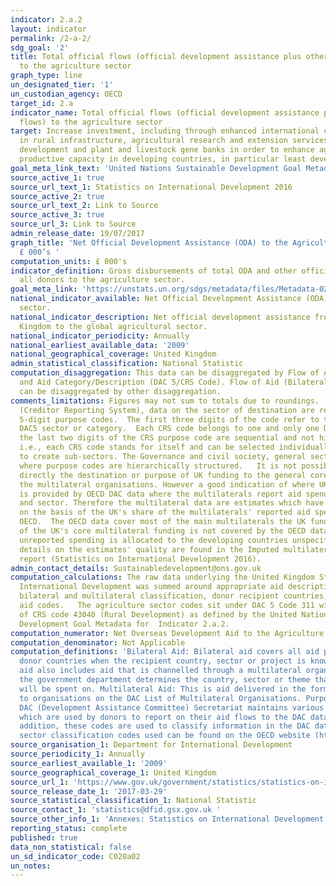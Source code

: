 ```yaml
---
indicator: 2.a.2
layout: indicator
permalink: /2-a-2/
sdg_goal: '2'
title: Total official flows (official development assistance plus other official flows)
  to the agriculture sector
graph_type: line
un_designated_tier: '1'
un_custodian_agency: OECD
target_id: 2.a
indicator_name: Total official flows (official development assistance plus other official
  flows) to the agriculture sector
target: Increase investment, including through enhanced international cooperation,
  in rural infrastructure, agricultural research and extension services, technology
  development and plant and livestock gene banks in order to enhance agricultural
  productive capacity in developing countries, in particular least developed countries
goal_meta_link_text: 'United Nations Sustainable Development Goal Metadata: 2.a.2'
source_active_1: true
source_url_text_1: Statistics on International Development 2016
source_active_2: true
source_url_text_2: Link to Source
source_active_3: true
source_url_3: Link to Source
admin_release_date: 19/07/2017
graph_title: 'Net Official Development Assistance (ODA) to the Agricultural Sector
  £ 000’s '
computation_units: £ 000's
indicator_definition: Gross disbursements of total ODA and other official flows from
  all donors to the agriculture sector.
goal_meta_link: 'https://unstats.un.org/sdgs/metadata/files/Metadata-02-0A-02.pdf '
national_indicator_available: Net Official Development Assistance (ODA) to the agriculture
  sector.
national_indicator_description: Net official development assistance from the United
  Kingdom to the global agricultural sector.
national_indicator_periodicity: Annually
national_earliest_available_data: '2009'
national_geographical_coverage: United Kingdom
admin_statistical_classification: National Statistic
computation_disaggregation: This data can be disaggregated by Flow of Aid (Bilateral/Multilateral)
  and Aid Category/Description (DAC 5/CRS Code). Flow of Aid (Bilateral/Multilateral)
  can be disaggregated by other disaggregation.
comments_limitations: Figures may not sum to totals due to roundings.  In the CRS
  (Creditor Reporting System), data on the sector of destination are recorded using
  5-digit purpose codes.  The first three digits of the code refer to the corresponding
  DAC5 sector or category.  Each CRS code belongs to one and only one DAC5 category.  Generally,
  the last two digits of the CRS purpose code are sequential and not hierarchical
  i.e., each CRS code stands for itself and can be selected individually or grouped
  to create sub-sectors. The Governance and civil society, general sector is an exception
  where purpose codes are hierarchically structured.   It is not possible to track
  directly the destination or purpose of UK funding to the general core budgets of
  the multilateral organisations. However a good indication of where UK funding goes
  is provided by OECD DAC data where the multilaterals report aid spend by country
  and sector. Therefore the multilateral data are estimates which have been calculated
  on the basis of the UK's share of the multilaterals' reported aid spending to the
  OECD.  The OECD data cover most of the main multilaterals the UK funds.  About 15%
  of the UK's core multilateral funding is not covered by the OECD data, and this
  unreported spending is allocated to the developing countries unspecified category.   More
  details on the estimates' quality are found in the Imputed multilateral share quality
  report (Statistics on International Development 2016).
admin_contact_details: Sustainabledevelopment@ons.gov.uk
computation_calculations: The raw data underlying the United Kingdom Statistics on
  International Development was summed around appropriate aid description CRS codes,
  bilateral and multilateral classification, donor recipient countries, and type of
  aid codes.   The agriculture sector codes sit under DAC 5 Code 311 with the addition
  of CRS code 43040 (Rural Development) as defined by the United Nations Sustainable
  Development Goal Metadata for  Indicator 2.a.2.
computation_numerator: Net Overseas Development Aid to the Agriculture Sector (£ 000’s)
computation_denominator: Not Applicable
computation_definitions: 'Bilateral Aid: Bilateral aid covers all aid provided by
  donor countries when the recipient country, sector or project is known. Bilateral
  aid also includes aid that is channelled through a multilateral organisation where
  the government department determines the country, sector or theme that the funds
  will be spent on. Multilateral Aid: This is aid delivered in the form of core contributions
  to organisations on the DAC List of Multilateral Organisations. Purpose Codes: The
  DAC (Development Assistance Committee) Secretariat maintains various code lists
  which are used by donors to report on their aid flows to the DAC databases.  In
  addition, these codes are used to classify information in the DAC databases. The
  sector classification codes used can be found on the OECD website (http://www.oecd.org/dac/stats/purposecodessectorclassification.htm).'
source_organisation_1: Department for International Development
source_periodicity_1: Annually
source_earliest_available_1: '2009'
source_geographical_coverage_1: United Kingdom
source_url_1: 'https://www.gov.uk/government/statistics/statistics-on-international-development-2016 '
source_release_date_1: '2017-03-29'
source_statistical_classification_1: National Statistic
source_contact_1: 'statistics@dfid.gsx.gov.uk '
source_other_info_1: 'Annexes: Statistics on International Development 2016: https://www.gov.uk/government/uploads/system/uploads/attachment_data/file/570157/annexes.pdf'
reporting_status: complete
published: true
data_non_statistical: false
un_sd_indicator_code: C020a02
un_notes:
---
```

